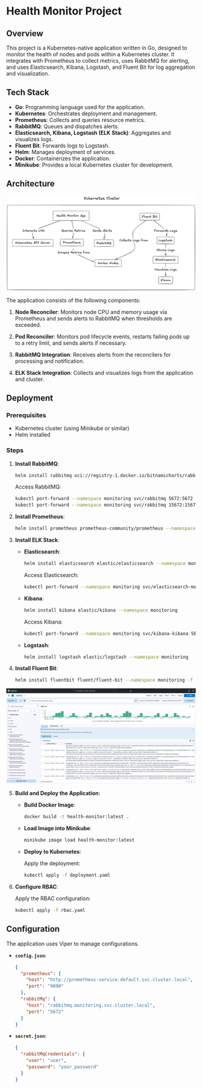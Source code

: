 # Health Monitor Project

## Overview

This project is a Kubernetes-native application written in Go, designed to monitor the health of nodes and pods within a Kubernetes cluster. 
It integrates with Prometheus to collect metrics, uses RabbitMQ for alerting, and uses Elasticsearch, Kibana, Logstash, and Fluent Bit for log aggregation and visualization. 

## Tech Stack

- **Go**: Programming language used for the application.
- **Kubernetes**: Orchestrates deployment and management.
- **Prometheus**: Collects and queries resource metrics.
- **RabbitMQ**: Queues and dispatches alerts.
- **Elasticsearch, Kibana, Logstash (ELK Stack)**: Aggregates and visualizes logs.
- **Fluent Bit**: Forwards logs to Logstash.
- **Helm**: Manages deployment of services.
- **Docker**: Containerizes the application.
- **Minikube**: Provides a local Kubernetes cluster for development.

## Architecture

![Kubernetes Cluster Diagram](./images/diagram-for-sre.png)

The application consists of the following components:

1. **Node Reconciler**: Monitors node CPU and memory usage via Prometheus and sends alerts to RabbitMQ when thresholds are exceeded.

2. **Pod Reconciler**: Monitors pod lifecycle events, restarts failing pods up to a retry limit, and sends alerts if necessary.

3. **RabbitMQ Integration**: Receives alerts from the reconcilers for processing and notification.

4. **ELK Stack Integration**: Collects and visualizes logs from the application and cluster.

## Deployment

### Prerequisites

- Kubernetes cluster (using Minikube or similar)
- Helm installed

### Steps

1. **Install RabbitMQ**:

   ```bash
   helm install rabbitmq oci://registry-1.docker.io/bitnamicharts/rabbitmq --namespace monitoring
   ```

   Access RabbitMQ:

   ```bash
   kubectl port-forward --namespace monitoring svc/rabbitmq 5672:5672
   kubectl port-forward --namespace monitoring svc/rabbitmq 15672:15672
   ```

2. **Install Prometheus**:

   ```bash
   helm install prometheus prometheus-community/prometheus --namespace monitoring
   ```

3. **Install ELK Stack**:

   - **Elasticsearch**:

     ```bash
     helm install elasticsearch elastic/elasticsearch --namespace monitoring
     ```

     Access Elasticsearch:

     ```bash
     kubectl port-forward --namespace monitoring svc/elasticsearch-master 9200:9200
     ```

   - **Kibana**:

     ```bash
     helm install kibana elastic/kibana --namespace monitoring
     ```

     Access Kibana:

     ```bash
     kubectl port-forward --namespace monitoring svc/kibana-kibana 5601:5601
     ```

   - **Logstash**:

     ```bash
     helm install logstash elastic/logstash --namespace monitoring
     ```

4. **Install Fluent Bit**:

   ```bash
   helm install fluentbit fluent/fluent-bit --namespace monitoring -f fluentbit-values.yaml
   ```
![Logs with Kibana](./images/kibana-logs.png)


5. **Build and Deploy the Application**:

   - **Build Docker Image**:

     ```bash
     docker build -t health-monitor:latest .
     ```

   - **Load Image into Minikube**:

     ```bash
     minikube image load health-monitor:latest
     ```

   - **Deploy to Kubernetes**:

     Apply the deployment:

     ```bash
     kubectl apply -f deployment.yaml
     ```

6. **Configure RBAC**:

   Apply the RBAC configuration:

   ```bash
   kubectl apply -f rbac.yaml
   ```

## Configuration

The application uses Viper to manage configurations.

- **`config.json`**:

  ```json
  {
    "prometheus": {
      "host": "http://prometheus-service.default.svc.cluster.local",
      "port": "9090"
    },
    "rabbitMq": {
      "host": "rabbitmq.monitoring.svc.cluster.local",
      "port": "5672"
    }
  }
  ```

- **`secret.json`**:

  ```json
  {
    "rabbitMqCredentials": {
      "user": "user",
      "password": "your_password"
    }
  }
  ```

